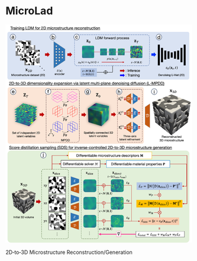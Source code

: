 # MicroLad

![MicroLad workflow](images/MicroLad.png)

2D‑to‑3D Microstructure Reconstruction/Generation
